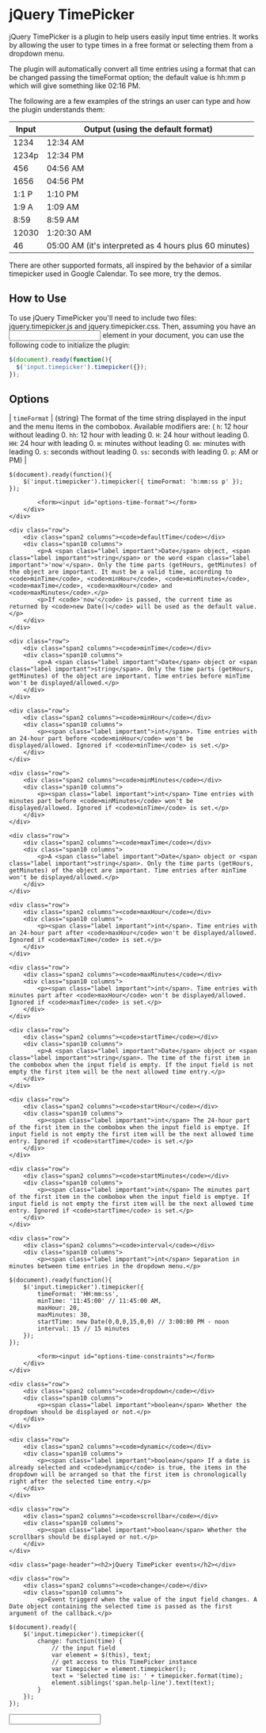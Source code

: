 # jQuery TimePicker

jQuery TimePicker is a plugin to help users easily input time entries. It works by allowing the user to type times in a free format or selecting them from a dropdown menu.

The plugin will automatically convert all time entries using a format that can be changed passing the timeFormat option; the default value is hh:mm p which will give something like 02:16 PM.

The following are a few examples of the strings an user can type and how the plugin understands them:

| Input | Output (using the default format) |
| ------------- | ------------- |
| 1234 | 12:34 AM |
| 1234p | 12:34 PM |
| 456 | 04:56 AM |
| 1656 | 04:56 PM |
| 1:1 P | 1:10 PM |
| 1:9 A | 1:09 AM |
| 8:59 | 8:59 AM |
| 12030 | 1:20:30 AM |
| 46 | 05:00 AM (it's interpreted as 4 hours plus 60 minutes) |

There are other supported formats, all inspired by the behavior of a similar timepicker used in Google Calendar. To see more, try the demos.

## How to Use
To use jQuery TimePicker you'll need to include two files: jquery.timepicker.js and jquery.timepicker.css. Then, assuming you have an <input> element in your document, you can use the following code to initialize the plugin:

```javascript
$(document).ready(function(){
  $('input.timepicker').timepicker({});
});
```

## Options
| `timeFormat` | (string) The format of the time string displayed in the input and the menu items in the combobox. Available modifiers are: ( `h`: 12 hour without leading 0. `hh`: 12 hour with leading 0. `H`: 24 hour without leading 0. `HH`: 24 hour with leading 0. `m`: minutes without leading 0. `mm`: minutes with leading 0. `s`: seconds without leading 0. `ss`: seconds with leading 0. `p`: AM or PM) |

<div class="highlight"><pre><code class="language-javascript" data-lang="javascript"><span class="nx">$</span><span class="p">(</span><span class="nb">document</span><span class="p">).</span><span class="nx">ready</span><span class="p">(</span><span class="kd">function</span><span class="p">(){</span>
    <span class="nx">$</span><span class="p">(</span><span class="s1">'input.timepicker'</span><span class="p">).</span><span class="nx">timepicker</span><span class="p">({</span> <span class="nx">timeFormat</span><span class="o">:</span> <span class="s1">'h:mm:ss p'</span> <span class="p">});</span>
<span class="p">});</span></code></pre></div>

            <form><input id="options-time-format"></form>
        </div>
    </div>

    <div class="row">
        <div class="span2 columns"><code>defaultTime</code></div>
        <div class="span10 columns">
            <p>A <span class="label important">Date</span> object, <span class="label important">string</span> or the word <span class="label important">'now'</span>. Only the time parts (getHours, getMinutes) of the object are important. It must be a valid time, according to <code>minTime</code>, <code>minHour</code>, <code>minMinutes</code>, <code>maxTime</code>, <code>maxHour</code> and <code>maxMinutes</code>.</p>
            <p>If <code>'now'</code> is passed, the current time as returned by <code>new Date()</code> will be used as the default value.</p>
        </div>
    </div>

    <div class="row">
        <div class="span2 columns"><code>minTime</code></div>
        <div class="span10 columns">
            <p>A <span class="label important">Date</span> object or <span class="label important">string</span>. Only the time parts (getHours, getMinutes) of the object are important. Time entries before minTime won't be displayed/allowed.</p>
        </div>
    </div>

    <div class="row">
        <div class="span2 columns"><code>minHour</code></div>
        <div class="span10 columns">
            <p><span class="label important">int</span>. Time entries with an 24-hour part before <code>minHour</code> won't be displayed/allowed. Ignored if <code>minTime</code> is set.</p>
        </div>
    </div>

    <div class="row">
        <div class="span2 columns"><code>minMinutes</code></div>
        <div class="span10 columns">
            <p><span class="label important">int</span> Time entries with minutes part before <code>minMinutes</code> won't be displayed/allowed. Ignored if <code>minTime</code> is set.</p>
        </div>
    </div>

    <div class="row">
        <div class="span2 columns"><code>maxTime</code></div>
        <div class="span10 columns">
            <p>A <span class="label important">Date</span> object or <span class="label important">string</span>. Only the time parts (getHours, getMinutes) of the object are important. Time entries after minTime won't be displayed/allowed.</p>
        </div>
    </div>

    <div class="row">
        <div class="span2 columns"><code>maxHour</code></div>
        <div class="span10 columns">
            <p><span class="label important">int</span>. Time entries with an 24-hour part after <code>maxHour</code> won't be displayed/allowed. Ignored if <code>maxTime</code> is set.</p>
        </div>
    </div>

    <div class="row">
        <div class="span2 columns"><code>maxMinutes</code></div>
        <div class="span10 columns">
            <p><span class="label important">int</span>. Time entries with minutes part after <code>maxHour</code> won't be displayed/allowed. Ignored if <code>maxTime</code> is set.</p>
        </div>
    </div>

    <div class="row">
        <div class="span2 columns"><code>startTime</code></div>
        <div class="span10 columns">
            <p>A <span class="label important">Date</span> object or <span class="label important">string</span>. The time of the first item in the combobox when the input field is empty. If the input field is not empty the first item will be the next allowed time entry.</p>
        </div>
    </div>

    <div class="row">
        <div class="span2 columns"><code>startHour</code></div>
        <div class="span10 columns">
            <p><span class="label important">int</span> The 24-hour part of the first item in the combobox when the input field is emptye. If input field is not empty the first item will be the next allowed time entry. Ignored if <code>startTime</code> is set.</p>
        </div>
    </div>

    <div class="row">
        <div class="span2 columns"><code>startMinutes</code></div>
        <div class="span10 columns">
            <p><span class="label important">int</span> The minutes part of the first item in the combobox when the input field is emptye. If input field is not empty the first item will be the next allowed time entry. Ignored if <code>startTime</code> is set.</p>
        </div>
    </div>

    <div class="row">
        <div class="span2 columns"><code>interval</code></div>
        <div class="span10 columns">
            <p><span class="label important">int</span> Separation in minutes between time entries in the dropdown menu.</p>

<div class="highlight"><pre><code class="language-javascript" data-lang="javascript"><span class="nx">$</span><span class="p">(</span><span class="nb">document</span><span class="p">).</span><span class="nx">ready</span><span class="p">(</span><span class="kd">function</span><span class="p">(){</span>
    <span class="nx">$</span><span class="p">(</span><span class="s1">'input.timepicker'</span><span class="p">).</span><span class="nx">timepicker</span><span class="p">({</span>
        <span class="nx">timeFormat</span><span class="o">:</span> <span class="s1">'HH:mm:ss'</span><span class="p">,</span>
        <span class="nx">minTime</span><span class="o">:</span> <span class="s1">'11:45:00'</span> <span class="c1">// 11:45:00 AM,</span>
        <span class="nx">maxHour</span><span class="o">:</span> <span class="mi">20</span><span class="p">,</span>
        <span class="nx">maxMinutes</span><span class="o">:</span> <span class="mi">30</span><span class="p">,</span>
        <span class="nx">startTime</span><span class="o">:</span> <span class="k">new</span> <span class="nb">Date</span><span class="p">(</span><span class="mi">0</span><span class="p">,</span><span class="mi">0</span><span class="p">,</span><span class="mi">0</span><span class="p">,</span><span class="mi">15</span><span class="p">,</span><span class="mi">0</span><span class="p">,</span><span class="mi">0</span><span class="p">)</span> <span class="c1">// 3:00:00 PM - noon</span>
        <span class="nx">interval</span><span class="o">:</span> <span class="mi">15</span> <span class="c1">// 15 minutes</span>
    <span class="p">});</span>
<span class="p">});</span></code></pre></div>

            <form><input id="options-time-constraints"></form>
        </div>
    </div>

    <div class="row">
        <div class="span2 columns"><code>dropdown</code></div>
        <div class="span10 columns">
            <p><span class="label important">boolean</span> Whether the dropdown should be displayed or not.</p>
        </div>
    </div>

    <div class="row">
        <div class="span2 columns"><code>dynamic</code></div>
        <div class="span10 columns">
            <p><span class="label important">boolean</span> If a date is already selected and <code>dynamic</code> is true, the items in the dropdown will be arranged so that the first item is chronologically right after the selected time entry.</p>
        </div>
    </div>

    <div class="row">
        <div class="span2 columns"><code>scrollbar</code></div>
        <div class="span10 columns">
            <p><span class="label important">boolean</span> Whether the scrollbars should be displayed or not.</p>
        </div>
    </div>

    <div class="page-header"><h2>jQuery TimePicker events</h2></div>

    <div class="row">
        <div class="span2 columns"><code>change</code></div>
        <div class="span10 columns">
            <p>Event triggerd when the value of the input field changes. A Date object containing the selected time is passed as the first argument of the callback.</p>

<div class="highlight"><pre><code class="language-javascript" data-lang="javascript"><span class="nx">$</span><span class="p">(</span><span class="nb">document</span><span class="p">).</span><span class="nx">ready</span><span class="p">({</span>
    <span class="nx">$</span><span class="p">(</span><span class="s1">'input.timepicker'</span><span class="p">).</span><span class="nx">timepicker</span><span class="p">({</span>
        <span class="nx">change</span><span class="o">:</span> <span class="kd">function</span><span class="p">(</span><span class="nx">time</span><span class="p">)</span> <span class="p">{</span>
            <span class="c1">// the input field</span>
            <span class="kd">var</span> <span class="nx">element</span> <span class="o">=</span> <span class="nx">$</span><span class="p">(</span><span class="k">this</span><span class="p">),</span> <span class="nx">text</span><span class="p">;</span>
            <span class="c1">// get access to this TimePicker instance</span>
            <span class="kd">var</span> <span class="nx">timepicker</span> <span class="o">=</span> <span class="nx">element</span><span class="p">.</span><span class="nx">timepicker</span><span class="p">();</span>
            <span class="nx">text</span> <span class="o">=</span> <span class="s1">'Selected time is: '</span> <span class="o">+</span> <span class="nx">timepicker</span><span class="p">.</span><span class="nx">format</span><span class="p">(</span><span class="nx">time</span><span class="p">);</span>
            <span class="nx">element</span><span class="p">.</span><span class="nx">siblings</span><span class="p">(</span><span class="s1">'span.help-line'</span><span class="p">).</span><span class="nx">text</span><span class="p">(</span><span class="nx">text</span><span class="p">);</span>
        <span class="p">}</span>
    <span class="p">});</span>
<span class="p">});</span></code></pre></div>
            <form>
                <input id="options-change-event">
                <span class="help-line"></span>
            </form>
        </div>
    </div>
</article>
